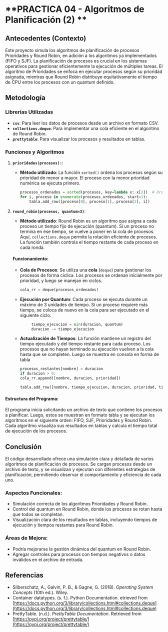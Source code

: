 # **PRACTICA 04 -  Algoritmos de Planificación (2) **

## **Antecedentes (Contexto)**
Este proyecto simula los algoritmos de planificación de procesos Prioridades y Round Robin, en adición a los algoritmos ya implementados (FIFO y SJF). La planificación de procesos es crucial en los sistemas operativos para gestionar eficientemente la ejecución de múltiples tareas. 
El algoritmo de Prioridades se enfoca en ejecutar procesos según su prioridad asignada, mientras que Round Robin distribuye equitativamente el tiempo de CPU entre los procesos con un quantum definido.

## **Metodología**

### Librerías Utilizadas
- **`csv`**: Para leer los datos de procesos desde un archivo en formato CSV.
- **`collections.deque`**: Para implementar una cola eficiente en el algoritmo de Round Robin.
- **`prettytable`**: Para visualizar los procesos y resultados en tablas.

### Funciones y Algoritmos

1. **`prioridades(procesos):`**: 
   - **Método utilizado**: La función `sorted()` ordena los procesos según su prioridad de menor a mayor. El proceso con la menor prioridad numérica se ejecuta primero.
   
        ```python
        procesos_ordenados = sorted(procesos, key=lambda x: x[2])  # Ordenar por prioridad
        for i, proceso in enumerate(procesos_ordenados, start=1):
            tabla.add_row([proceso[0], proceso[1], proceso[2], i])
        ```

2. **`round_robin(procesos, quantum=3)`**: 
   - **Método utilizado**: Round Robin es un algoritmo que asigna a cada proceso un tiempo fijo de ejecución (quantum). Si un proceso no termina en ese tiempo, se vuelve a poner en la cola de procesos. Aquí, `collections.deque` permite la rotación eficiente de procesos. La función también controla el tiempo restante de cada proceso en cada ronda.

    #### **Funcionamiento**:

    - **Cola de Procesos**: Se utiliza una **cola** (`deque`) para gestionar los procesos de forma cíclica. Los procesos se ordenan inicialmente por prioridad, y luego se manejan en ciclos.

        ```python
        cola_rr = deque(procesos_ordenados)
        ```
    - **Ejecución por Quantum**: Cada proceso se ejecuta durante un máximo de 3 unidades de tiempo. Si un proceso requiere más tiempo, se coloca de nuevo en la cola para ser ejecutado en el siguiente ciclo.

       ```python
            tiempo_ejecucion = min(duracion, quantum)
            duracion -= tiempo_ejecucion
       ```
    - **Actualización de Tiempos**: La función mantiene un registro del tiempo ejecutado y del tiempo restante para cada proceso. Los procesos que no hayan terminado su ejecución vuelven a la cola hasta que se completen. Luego se muestra en consola en forma de tabla

        ```python
        procesos_restantes[nombre] = duracion
        if duracion > 0:
        cola_rr.append([nombre, duracion, prioridad])

        tabla.add_row([nombre, tiempo_ejecucion, duracion, prioridad, tiempo_total])
        ```

#### **Estructura del Programa**:
El programa inicia solicitando un archivo de texto que contiene los procesos a planificar. Luego, estos se muestran en formato tabla y se ejecutan los algoritmos en el siguiente orden: FIFO, SJF, Prioridades y Round Robin. Cada algoritmo visualiza sus resultados en tablas y calcula el tiempo total de ejecución de los procesos.

## **Conclusión**
El código desarrollado ofrece una simulación clara y detallada de varios algoritmos de planificación de procesos. Se cargan procesos desde un archivo de texto, y se visualizan y ejecutan con diferentes estrategias de planificación, permitiendo observar el comportamiento y eficiencia de cada uno.

### Aspectos Funcionales:
- Simulación correcta de los algoritmos Prioridades y Round Robin.
- Control del quantum en Round Robin, donde los procesos se rotan hasta que todos se completan.
- Visualización clara de los resultados en tablas, incluyendo tiempos de ejecución y tiempos restantes para Round Robin.

### Áreas de Mejora:
- Podría mejorarse la gestión dinámica del quantum en Round Robin.
- Agregar controles para procesos con tiempos negativos o datos inválidos en el archivo de entrada.

## **Referencias**
- Silberschatz, A., Galvin, P. B., & Gagne, G. (2018). *Operating System Concepts* (10th ed.). Wiley.
- Container datatypes. (s. f.). Python Documentation. etrieved from [https://docs.python.org/3/library/collections.html#collections.deque](https://docs.python.org/3/library/collections.html#collections.deque)
- PrettyTable. (n.d.). *PrettyTable Documentation*. Retrieved from [https://pypi.org/project/prettytable/](https://pypi.org/project/prettytable/)
